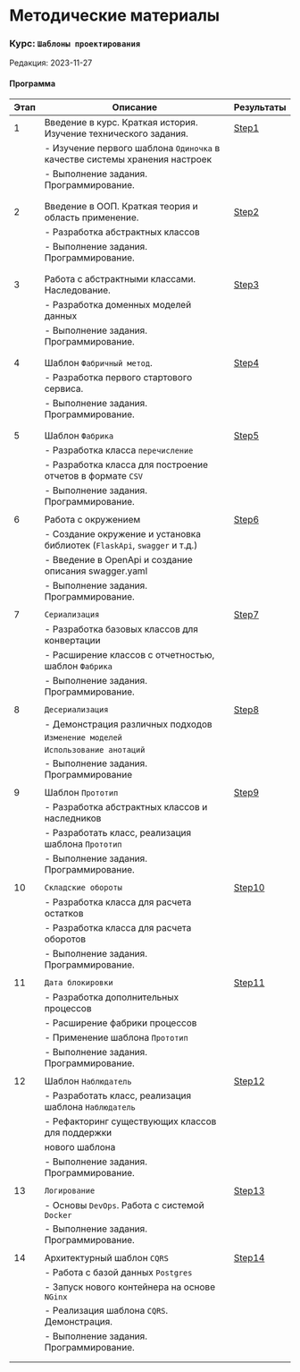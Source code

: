 # Методические материалы
### Курс: `Шаблоны проектирования`
Редакция: 2023-11-27

#### Программа
| Этап      |   Описание                                                   | Результаты                     |
|-----------|--------------------------------------------------------------|--------------------------------|
| 1         | Введение в курс. Краткая история. Изучение технического задания. | [Step1](./Step1)           |
|           |  - Изучение первого шаблона `Одиночка`  в качестве системы хранения настроек |                |
|           |  - Выполнение задания. Программирование.                     |                                |
|           |                                                              |                                |
| | | |
| 2         | Введение в ООП. Краткая  теория и область применение.        | [Step2](./Step2)               |
|           |  - Разработка абстрактных классов                            |                                |
|           |  - Выполнение задания. Программирование.                     |                                |
|           |                                                              |                                |
| | | | 
| 3         | Работа с абстрактными классами. Наследование.                | [Step3](./Step3)               |
|           |  - Разработка доменных моделей данных                        |                                |
|           |  - Выполнение задания. Программирование.                     |                                |
|           |                                                              |                                |
| | | | 
| 4         | Шаблон `Фабричный метод`.                                    | [Step4](./Step4)               |
|           |  - Разработка первого стартового сервиса.                    |                                |
|           |  - Выполнение задания. Программирование.                     |                                |
|           |                                                              |                                |
| | | | 
| 5         | Шаблон `Фабрика`                                             | [Step5](./Step5)               |
|           |  - Разработка класса `перечисление`                          |                                |
|           |  - Разработка класса для построение отчетов в формате `CSV`  |                                |
|           |  - Выполнение задания. Программирование.                     |                                | 
|           |                                                              |                                | 
| 6         | Работа с окружением                                          | [Step6](./Step6)               |
|           |  - Создание окружение и установка библиотек (`FlaskApi`, `swagger` и т.д.)       |                                |
|           |  - Введение в OpenApi и создание описания swagger.yaml       |                                |
|           |  - Выполнение задания. Программирование.                     |                                |
| | | |
| 7         | `Сериализация`                                               | [Step7](./Step7)               |
|           |  - Разработка базовых классов для конвертации                |                                |
|           |  - Расширение классов с отчетностью, шаблон `Фабрика`        |                                |
|           |  - Выполнение задания. Программирование.                     |                                |
| | | | 
| 8         | `Десериализация`                                             | [Step8](./Step8)               |
|           |  - Демонстрация различных подходов                           |                                |
|           |    `Изменение моделей`                                       |                                |
|           |    `Использование анотаций`                                  |                                |
|           |  - Выполнение задания. Программирование                      |                                |
| | | | 
|  9        | Шаблон `Прототип`                                            | [Step9](./Step9)               |
|           |  - Разработка абстрактных классов и наследников              |                                |
|           |  - Разработать класс, реализация шаблона `Прототип`          |                               |
|           |  - Выполнение задания. Программирование.                     |                               |
| |  | |
| 10        | `Складские обороты`                                          | [Step10](./Step10)            |
|           |   - Разработка класса для расчета остатков                   |                               |
|           |   - Разработка класса для расчета оборотов                   |                               |
|           |   - Выполнение задания. Программирование.                    |                               |
| | | | 
| 11        | `Дата блокировки`                                            | [Step11](./Step11)            |
|           |  - Разработка дополнительных процессов                       |                               |
|           |  - Расширение фабрики процессов                              |                               |
|           |  - Применение шаблона `Прототип`                             |                               |
|           |  - Выполнение задания. Программирование.                     |                               |
| | | |
| 12        | Шаблон `Наблюдатель`                                         | [Step12](./Step12)            |
|           |  - Разработать класс, реализация шаблона `Наблюдатель`       |                               |
|           |  - Рефакторинг существующих классов для поддержки            |                               |
|           |    нового шаблона                                            |                               |
|           |  - Выполнение задания. Программирование.                     |                               |
| | | |
| 13        | `Логирование`                                                | [Step13](./Step13)            |
|           |  - Основы `DevOps`. Работа с системой `Docker`               |                               |
|           |  - Выполнение задания. Программирование.                     |                               |
| | | | 
| 14        | Архитектурный шаблон `CQRS`                                  | [Step14](./Step14)            |
|           |  - Работа с базой данных `Postgres`                          |                               |
|           |  - Запуск нового контейнера на основе `NGinx`                |                               |
|           |  - Реализация шаблона `CQRS`. Демонстрация.                  |                               |
|           |  - Выполнение задания. Программирование.                     |                               |
| | | |
| | | |

 


